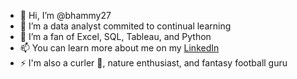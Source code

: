 - 👋 Hi, I’m @bhammy27
- 🌱 I’m a data analyst commited to continual learning
- 👀 I’m a fan of Excel, SQL, Tableau, and Python
- 📫 You can learn more about me on my [LinkedIn](https://www.linkedin.com/in/bryanhamilton27/)
- ⚡ I'm also a curler 🥌, nature enthusiast, and fantasy football guru

<!---
bhammy27/bhammy27 is a ✨ special ✨ repository because its `README.md` (this file) appears on your GitHub profile.
You can click the Preview link to take a look at your changes.
--->

